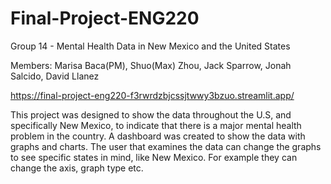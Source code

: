 # Final-Project-ENG220
Group 14 - Mental Health Data in New Mexico and the United States

Members: Marisa Baca(PM), Shuo(Max) Zhou, Jack Sparrow, Jonah Salcido, David Llanez

https://final-project-eng220-f3rwrdzbjcssjtwwy3bzuo.streamlit.app/

This project was designed to show the data throughout the U.S, and specifically New Mexico, to indicate that there is a major
mental health problem in the country. A dashboard was created to show the data with graphs and charts. The user that examines
the data can change the graphs to see specific states in mind, like New Mexico. For example they can change the axis, graph
type etc.
